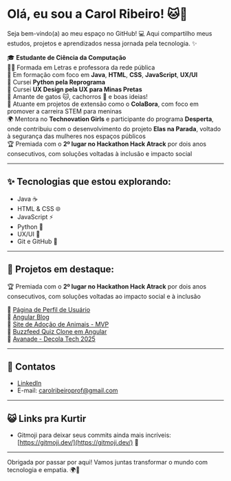 # Olá, eu sou a Carol Ribeiro! 🐱🐶

Seja bem-vindo(a) ao meu espaço no GitHub! 💻
Aqui compartilho meus estudos, projetos e aprendizados nessa jornada pela tecnologia. ✨

🎓 **Estudante de Ciência da Computação**\
👩‍🏫 Formada em Letras e professora da rede pública\
🚀 Em formação com foco em **Java**, **HTML**, **CSS**, **JavaScript**, **UX/UI**\
🐍 Cursei **Python pela Reprograma**\
🎨 Cursei **UX Design pela UX para Minas Pretas**\
💖 Amante de gatos 🐱, cachorros 🐶 e boas ideias!\
🤝 Atuante em projetos de extensão como o **ColaBora**, com foco em promover a carreira STEM para meninas\
🌍 Mentora no **Technovation Girls** e participante do programa **Desperta**, onde contribuiu com o desenvolvimento do projeto **Elas na Parada**, voltado à segurança das mulheres nos espaços públicos\
🏆 Premiada com o **2º lugar no Hackathon Hack Atrack** por dois anos consecutivos, com soluções voltadas à inclusão e impacto social

---

## ✨ Tecnologias que estou explorando:

- Java ☕
- HTML & CSS 🌐
- JavaScript ⚡
- Python 🐍
- UX/UI 🎨
- Git e GitHub 🧠

---

## 💼 Projetos em destaque:

🏆 Premiada com o **2º lugar no Hackathon Hack Atrack** por dois anos consecutivos, com soluções voltadas ao impacto social e à inclusão

🔹 [Página de Perfil de Usuário](https://github.com/CaroliisRibeiro/Pagina_de_Perfil_de_Usuario)\
🔹 [Angular Blog](https://github.com/CaroliisRibeiro/angular-blog)\
🔹 [Site de Adoção de Animais - MVP](https://github.com/CaroliisRibeiro/Site_adocao_de_animais_MVP)\
🔹 [Buzzfeed Quiz Clone em Angular](https://github.com/CaroliisRibeiro/angular-buzzfeed-quizz-clone)\
🔹 [Avanade - Decola Tech 2025](https://github.com/CaroliisRibeiro/avanade-decola-tech-2025)

---

## 🔗 Contatos

- [LinkedIn](https://www.linkedin.com/in/seu-perfil-linkedin)
- E-mail: [carolribeiroprof@gmail.com](mailto\:carolribeiroprof@gmail.com)

---

## 😺 Links pra Kurtir

- Gitmoji para deixar seus commits ainda mais incríveis: [https://gitmoji.dev/](https://gitmoji.dev/) 🚀

---

Obrigada por passar por aqui! Vamos juntas transformar o mundo com tecnologia e empatia. 🌍💙




